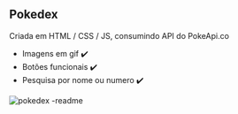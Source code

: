 ## Pokedex

Criada em HTML / CSS / JS, consumindo API do PokeApi.co 

* Imagens em gif :heavy_check_mark:
* Botões funcionais :heavy_check_mark:
* Pesquisa por nome ou numero :heavy_check_mark:

![pokedex -readme](https://user-images.githubusercontent.com/75036802/179870138-f00d26c4-aa28-4c4f-bcab-cf2cf2a64dcf.png)
